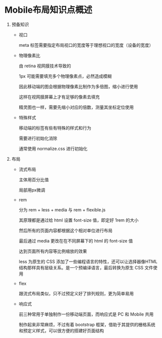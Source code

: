 # Mobile布局知识点概述

1. 预备知识
   - 视口
   
     meta 标签需要指定布局视口的宽度等于理想视口的宽度（设备的宽度）
   
   - 物理像素比
   
     由 retina 视网膜技术导致的
   
     1px 可能需要填充多个物理像素点，必然造成模糊
   
     因此移动端的图会根据物理像素比制作为多倍图，缩小进行使用
   
     这样在视网膜屏幕上才有足够的像素去填充
   
     精灵图也一样，需要先缩小对应的倍数，测量其坐标定位使用
     
   - 特殊样式
   
     移动端的标签有些有特殊的样式和行为
   
     需要进行初始化消除
   
     通常使用 normalize.css 进行初始化
   
2. 布局

   - 流式布局

     主体用百分比值

     局部用px微调

   - rem

     分为 rem + less + media 与 rem + flexible.js

     其原理都是通过给 html 设置 font-size 值，即定好 1rem 的大小

     然后所有的页面内容都根据这个相对单位进行布局

     最后通过 media 更改在在不同屏幕下的 html 的 font-size 值

     达到页面所有内容等比例缩放的效果

     less 为原生的 CSS 添加了一些编程语言的特性，还可以让选择器像HTML结构那样具有层级关系。是一个预编译语言，最后转换为原生 CSS 文件使用

   - flex

     跟流式布局类似，只不过预定义好了排列规则，更为简单易用

   - 响应式

     前三种常用于单独制作一份移动端页面，而响应式是 PC 和 Mobile 共用

     制作起来非常麻烦，不过有着 bootstrap 框架，借助于其提供的栅格系统和预定义样式，可以很方便的搭建好页面结构